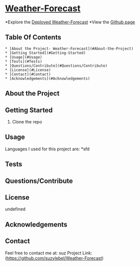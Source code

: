 # [Weather-Forecast]()
  
  *Explore the [Deployed Weather-Forecast](https://suzylebel.github.io/Weather-Forecast/)
  *View the [Github page](https://github.com/suzylebel/Weather-Forecast)

## Table Of Contents
    * [About the Project- Weather-Forecast](#About-the-Project)
    * [Getting Started](#Getting-Started)
    * [Usage](#Usage)
    * [Tests](#Tests)
    * [Questions/Contribute](#Questions/Contribute) 
    * [License](#License) 
    * [Contact](#Contact)
    * [Acknowledgements](#Acknowledgements)

## About the Project 

## Getting Started
  1. Clone the repo 

 

## Usage

Languages I used for this project are: 
  *sfd

## Tests
  
## Questions/Contribute 



## License

undefined


## Acknowledgements

## Contact
Feel free to contact me at: suz
Project Link:(https://github.com/suzylebel/Weather-Forecast)

  
  
  
